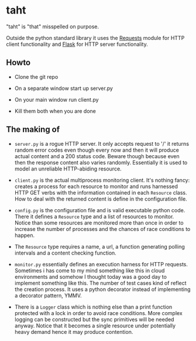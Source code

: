 taht
====

"taht" is "that" misspelled on purpose.

Outside the python standard library it uses the
[Requests](http://python-requests.org) module for HTTP client functionality
and [Flask](http://flask.pocoo.org) for HTTP server functionality.

## Howto

- Clone the git repo

- On a separate window start up server.py

- On your main window run client.py

- Kill them both when you are done

## The making of

- `server.py` is a rogue HTTP server. It only accepts request to '/'
  it returns random error codes even though every now and then it will
  produce actual content and a 200 status code. Beware though because
  even then the response content also varies randomly. Essentially it
  is used to model an unreliable HTTP-abiding resource.

- `client.py` is the actual multiprocess monitoring client. It's
  nothing fancy: creates a process for each resource to monitor and
  runs harnessed HTTP GET verbs with the information contained in each
  `Resource` class. How to deal with the returned content is define in
  the configuration file.

- `config.py` is the configuration file and is valid executable python
  code. There it defines a `Resource` type and a list of resources to
  monitor. Notice than some resources are monitored more than once in
  order to increase the number of processes and the chances of race
  conditions to happen.

- The `Resource` type requires a name, a url, a function generating
  polling intervals and a content checking function.

- `monitor.py` essentially defines an execution harness for HTTP
  requests. Sometimes i has come to my mind something like this in
  cloud environments and somehow I thought today was a good day to
  implement something like this. The number of test cases kind of
  reflect the creation process. It uses a python decorator instead of
  implementing a decorator pattern, YMMV.

- There is a `Logger` class which is nothing else than a print
  function protected with a lock in order to avoid race
  conditions. More complex logging can be constructed but the sync
  primitives will be needed anyway. Notice that it becomes a single
  resource under potentially heavy demand hence it may produce
  contention.


